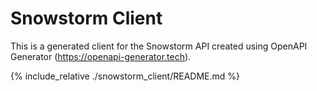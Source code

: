 # Snowstorm Client

This is a generated client for the Snowstorm API created using OpenAPI Generator (https://openapi-generator.tech).

{% include_relative ./snowstorm_client/README.md %}
